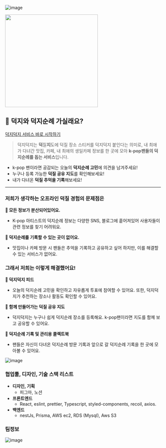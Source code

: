 ![image](https://github.com/flowersayo/DeokjiDeokji_FE/assets/86418674/aec38ba3-6415-464c-a981-14db8d5579a4)


<img src="https://github.com/flowersayo/DeokjiDeokji_FE/assets/86418674/46a6863e-6c41-4f27-ba14-4becbcb05b6e" 
  width=300 />


## 💭 덕지와 덕지순례 가실래요?

[덕지덕지 서비스 바로 시작하기](https://fascinating-toffee-de9961.netlify.app)
> 덕지덕지는 **덕**질**지**도에 덕질 장소 스티커를 덕지덕지 붙인다는 의미로, 내 최애가 다녀간 맛집, 카페, 내 최애의 생일카페 정보를 한 곳에 모아 **k-pop팬들의 덕지순례를 돕는 서비스**입니다.
> 
- k-pop 팬이라면 공감되는 오늘의 **덕지순례 고민**에 의견을 남겨주세요!
- 누구나 등록 가능한 **덕질 공유 지도**를 확인해보세요!
- 내가 다녀온 **덕질 추억을 기록**해보세요!

---

### 저희가 생각하는 오프라인 덕질 경험의 문제점은

**🚨 모든 정보가 분산되어있어요.**

- K-pop 아티스트의 덕지순례 정보는 다양한 SNS, 블로그에 흩어져있어 사용자들이 관련 정보를 찾기 어려워요.

**🚨 덕지순례를 기록할 수 있는 곳이 없어요.**

- 맛집이나 카페 방문 시 팬들은 추억을 기록하고 공유하고 싶어 하지만, 이를 해결할 수 있는 서비스가 없어요.

### 그래서 저희는 이렇게 해결했어요!

**🥏 덕지덕지 피드**

- 오늘의 덕지순례 고민을 확인하고 자유롭게 투표에 참여할 수 있어요. 또한, 덕지덕지가 추천하는 장소나 활동도 확인할 수 있어요.

**🥏 함께 만들어가는 덕질 공유 지도**

- 덕지덕지는 누구나 쉽게 덕지순례 장소를 등록해요. k-pop팬이라면 지도를 함께 보고 공유할 수 있어요.

**🥏 덕지순례 기록 및 관리용 콜렉트북**

- 팬들은 자신이 다녀온 덕지순례 방문 기록과 앞으로 갈 덕지순례 기록을 한 곳에 모아볼 수 있어요.


![image](https://github.com/flowersayo/DeokjiDeokji_FE/assets/86418674/d245f2b6-5f25-4955-80d2-6c5e9494a90b)


### **협업툴, 디자인, 기술 스택 리스트**

- **디자인, 기획**
    - 피그마, 노션
- **프론트엔드**
    - React, eslint, prettier, Typescript, styled-components, recoil, axios.
- **백엔드**
    - nestJs, Prisma, AWS ec2, RDS (Mysql), Aws S3
 
### 팀정보

![image](https://github.com/flowersayo/DeokjiDeokji_FE/assets/86418674/746835bf-b2a8-44c7-8923-05375ba54fbf)


